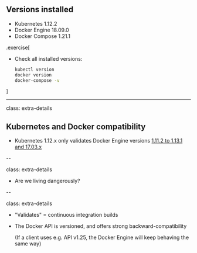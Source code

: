 ## Versions installed

- Kubernetes 1.12.2
- Docker Engine 18.09.0
- Docker Compose 1.21.1

<!-- ##VERSION## -->

.exercise[

- Check all installed versions:
  ```bash
  kubectl version
  docker version
  docker-compose -v
  ```

]

---

class: extra-details

## Kubernetes and Docker compatibility

- Kubernetes 1.12.x only validates Docker Engine versions [1.11.2 to 1.13.1 and 17.03.x](https://github.com/kubernetes/kubernetes/blob/master/CHANGELOG-1.12.md#external-dependencies)

--

class: extra-details

- Are we living dangerously?

--

class: extra-details

- "Validates" = continuous integration builds

- The Docker API is versioned, and offers strong backward-compatibility

  (If a client uses e.g. API v1.25, the Docker Engine will keep behaving the same way)
